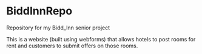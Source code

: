 # BiddInnRepo
Repository for my Bidd_Inn senior project

This is a website (built using webforms) that allows hotels to post rooms for rent and customers to submit offers on those rooms.
